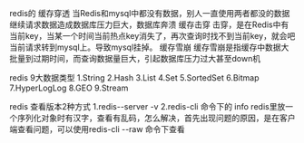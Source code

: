 redis的
	缓存穿透
		当Redis和mysql中都没有数据，别人一直使用两者都没的数据继续请求数据造成数据库压力巨大，数据库奔溃
	缓存击穿
		击穿，是在Redis中有当前key，当某一个时间当前热点key消失了，再次查询时找不到当前key，就会吧当前请求转到mysql上。导致mysql挂掉。
	缓存雪崩
		缓存雪崩是指缓存中数据大批量到过期时间，而查询数据量巨大，引起数据库压力过大甚至down机

redis 
    9大数据类型
        1.String
        2.Hash
        3.List
        4.Set
        5.SortedSet
        6.Bitmap
        7.HyperLogLog
        8.GEO
        9.Stream

redis 查看版本2种方式
    1.redis--server -v
    2.redis-cli 命令下的 info
redis里放一个序列化对象时有汉字，查看有乱码，怎么解决，首先出现问题的原因，是在客户端查看问题，可以使用redis-cli --raw 命令下查看